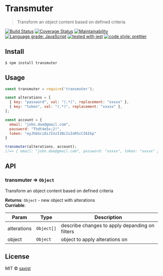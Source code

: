 # **Transmuter**

> Transform an object content based on defined criteria

[![Build Status](https://travis-ci.org/saxjst/transmuter.svg?branch=master)](https://travis-ci.org/saxjst/transmuter)
[![Coverage Status](https://coveralls.io/repos/github/saxjst/transmuter/badge.svg?branch=master)](https://coveralls.io/github/saxjst/transmuter?branch=master)
[![Maintainability](https://api.codeclimate.com/v1/badges/841af7743a474bb61775/maintainability)](https://codeclimate.com/github/saxjst/transmuter/maintainability)
[![Language grade: JavaScript](https://img.shields.io/lgtm/grade/javascript/g/saxjst/transmuter.svg?logo=lgtm&logoWidth=18)](https://lgtm.com/projects/g/saxjst/transmuter/context:javascript)
[![tested with jest](https://img.shields.io/badge/tested_with-jest-99424f.svg)](https://github.com/facebook/jest)
[![code style: prettier](https://img.shields.io/badge/code_style-prettier-ff69b4.svg)](https://github.com/prettier/prettier/)

## Install

```
$ npm install transmuter
```

## Usage

```js
const transmuter = require('transmuter');

const alterations = [
  { key: "password", val: "(.*)", replacement: "xxxxx" },
  { key: "token", val: "(.*)", replacement: "xxxxx" },
];

const account = {
  email: "john.doe@gmail.com",
  password: "T%dt4e5x;2!",
  token: "eyJhbGciOiJIUzI1NiIsInR5cCI6Ikp"
}

transmuter(alterations, account);
//=> { email: "john.doe@gmail.com", password: "xxxxx", token: "xxxxx" }
```

## API

### transmuter ⇒ `Object`
Transform an object content based on defined criteria


**Returns**: `Object` - new object with alterations  
**Curriable**:   


| Param | Type | Description |
| --- | --- | --- |
| alterations | `Object[]` | describe changes to apply depanding on filters |
| object | `Object` | object to apply alterations on |


## License

MIT © [saxjst](https://saxjst.com)
